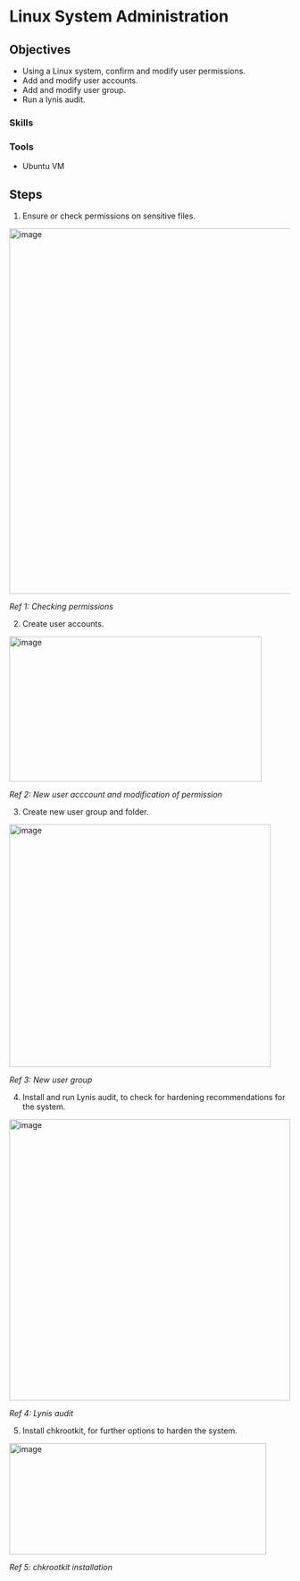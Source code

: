 # Linux System Administration

## Objectives
- Using a Linux system, confirm and modify user permissions. 
- Add and modify user accounts.
- Add and modify user group.
- Run a lynis audit.

### Skills

### Tools
- Ubuntu VM

## Steps
1. Ensure or check permissions on sensitive files.
<img width="607" height="653" alt="image" src="https://github.com/user-attachments/assets/ff2ada78-bed9-4a0e-8d92-7cd372503453" />

*Ref 1: Checking permissions*

2. Create user accounts.
<img width="452" height="260" alt="image" src="https://github.com/user-attachments/assets/2e2e9a85-6ad6-486e-84f6-535b230f25da" />

*Ref 2: New user acccount and modification of permission*

3. Create new user group and folder.
<img width="468" height="434" alt="image" src="https://github.com/user-attachments/assets/ddc5e708-b5e7-4f1f-bdf0-436b0444b69c" />

*Ref 3: New user group*

4. Install and run Lynis audit, to check for hardening recommendations for the system.
<img width="503" height="503" alt="image" src="https://github.com/user-attachments/assets/d55dc96f-2f5f-44fe-9921-0a543bd891d7" />

*Ref 4: Lynis audit*

5. Install chkrootkit, for further options to harden the system.
<img width="460" height="199" alt="image" src="https://github.com/user-attachments/assets/d8627588-9e6e-460e-8457-01f139a80e62" />

*Ref 5: chkrootkit installation*
